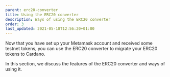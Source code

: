 ```yaml
---
parent: erc20-converter
title: Using the ERC20 converter
description: Ways of using the ERC20 converter
order: 3
last_updated: 2021-05-18T12:56:20+01:00
---
```


Now that you have set up your Metamask account and received some testnet tokens, you can use the ERC20 converter to migrate your ERC20 tokens to Cardano. 

In this section, we discuss the features of the ERC20 converter and ways of using it.
